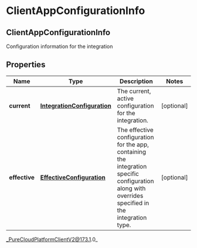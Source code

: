 # ClientAppConfigurationInfo

## ClientAppConfigurationInfo
Configuration information for the integration

## Properties

|Name | Type | Description | Notes|
|------------ | ------------- | ------------- | -------------|
| **current** | [**IntegrationConfiguration**](IntegrationConfiguration) | The current, active configuration for the integration. | [optional] |
| **effective** | [**EffectiveConfiguration**](EffectiveConfiguration) | The effective configuration for the app, containing the integration specific configuration along with overrides specified in the integration type. | [optional] |



_PureCloudPlatformClientV2@173.1.0_
